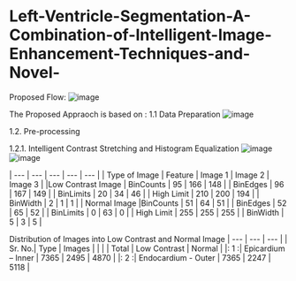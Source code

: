 # Left-Ventricle-Segmentation-A-Combination-of-Intelligent-Image-Enhancement-Techniques-and-Novel-

Proposed Flow:
![image](https://user-images.githubusercontent.com/25412736/187078610-8a323a20-f4f6-4031-a0a1-b52a57dce302.png)


The Proposed Appraoch is based on :
1.1	Data Preparation
![image](https://user-images.githubusercontent.com/25412736/187078651-af6f4a40-87ae-49df-bb12-98e9c9b2f5ea.png)


1.2.	Pre-processing

1.2.1.	Intelligent Contrast Stretching and Histogram Equalization
![image](https://user-images.githubusercontent.com/25412736/187078690-e0cf78ca-9087-47b2-a50f-5f4ebc9f18e5.png)
![image](https://user-images.githubusercontent.com/25412736/187078695-7a330e51-984c-4627-b0e0-e2c5f2fffc1f.png)

| --- | --- | --- | --- | --- |
| Type of Image	| Feature	| Image 1 |	Image 2 |	Image 3 |
|Low Contrast Image	| BinCounts	| 95	| 166 |	148 |
| BinEdges |	96	| 167 |	149 |
| BinLimits |	20 |	34 |	46 |
| High Limit |	210	| 200	 |	194	 |
| BinWidth |	2 |	1	|	1	|
| Normal Image |BinCounts	| 51 |	64 |	51 |
| BinEdges |	52 |	65 |	52 |
| BinLimits |	0 |	63 |	0 |
| High Limit  |	255 |	255 |	255 |
|	BinWidth |	5 |	3 |	5 |

Distribution of Images into Low Contrast and Normal Image
| --- | --- | --- |
| Sr. No.|	Type |	Images |
|        |       | Total	| Low Contrast	| Normal |
|: 1	  :|  Epicardium – Inner	| 7365 |	2495  |	4870  |
|: 2    :|	Endocardium - Outer	| 7365 |	2247  |	5118  |
